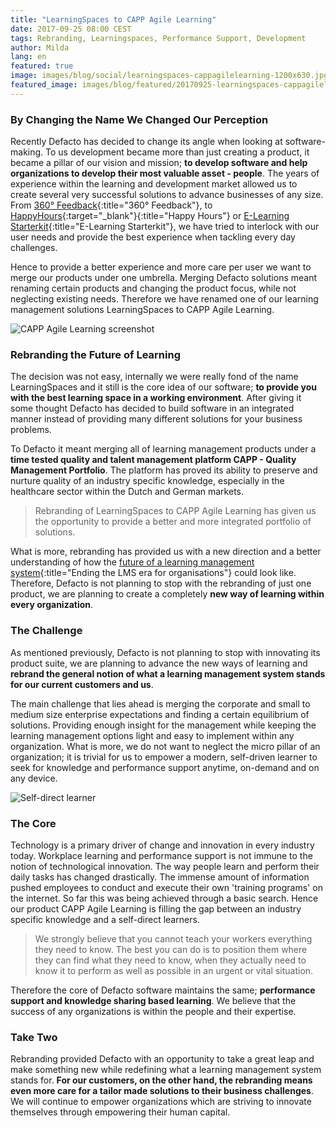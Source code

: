 ```yaml
---
title: "LearningSpaces to CAPP Agile Learning"
date: 2017-09-25 08:00 CEST
tags: Rebranding, Learningspaces, Performance Support, Development
author: Milda
lang: en
featured: true
image: images/blog/social/learningspaces-cappagilelearning-1200x630.jpg
featured_image: images/blog/featured/20170925-learningspaces-cappagilelearning.jpg
---
```


### By Changing the Name We Changed Our Perception

Recently Defacto has decided to change its angle when looking at software-making. To us development became more than just creating a product, it became a pillar of our vision and mission; **to develop software and help organizations to develop their most valuable asset - people**. The years of experience within the learning and development market allowed us to create several very successful solutions to advance businesses of any size. From [360° Feedback](/360-feedback/){:title="360° Feedback"}, to [HappyHours](https://happyhours.io/){:target="_blank"}{:title="Happy Hours"} or [E-Learning Starterkit](/e-learning-starterkit/){:title="E-Learning Starterkit"}, we have tried to interlock with our user needs and provide the best experience when tackling every day challenges.

Hence to provide a better experience and more care per user we want to merge our products under one umbrella. Merging Defacto solutions meant renaming certain products and changing the product focus, while not neglecting existing needs. Therefore we have renamed one of our learning management solutions LearningSpaces to CAPP Agile Learning.

![CAPP Agile Learning screenshot](/images/screenshots/capp-agile-hero_en.png)

### Rebranding the Future of Learning

The decision was not easy, internally we were really fond of the name LearningSpaces and it still is the core idea of our software; **to provide you with the best learning space in a working environment**. After giving it some thought Defacto has decided to build software in an integrated manner instead of providing many different solutions for your business problems.

To Defacto it meant merging all of learning management products under a **time tested quality and talent management platform CAPP - Quality Management Portfolio**. The platform has proved its ability to preserve and nurture quality of an industry specific knowledge, especially in the healthcare sector within the Dutch and German markets.

> Rebranding of LearningSpaces to CAPP Agile Learning has given us the opportunity to provide a better and more integrated portfolio of solutions.

What is more, rebranding has provided us with a new direction and a better understanding of how the [future of a learning management system](/blog/ending-the-lms-era-for-organisations/){:title="Ending the LMS era for organisations"}  could look like. Therefore, Defacto is not planning to stop with the rebranding of just one product, we are planning to create a completely **new way of learning within every organization**.

### The Challenge

As mentioned previously, Defacto is not planning to stop with innovating its product suite, we are planning to advance the new ways of learning and **rebrand the general notion of what a learning management system stands for our current customers and us**.

The main challenge that lies ahead is merging the corporate and small to medium size enterprise expectations and finding a certain equilibrium of solutions. Providing enough insight for the management while keeping the learning management options light and easy to implement within any organization. What is more, we do not want to neglect the micro pillar of an organization; it is trivial for us to empower a modern, self-driven learner to seek for knowledge and performance support anytime, on-demand and on any device.

![Self-direct learner](/images/blog/en/ls-to-capp-agile-slogan.jpg)

### The Core

Technology is a primary driver of change and innovation in every industry today. Workplace learning and performance support is not immune to the notion of technological innovation. The way people learn and perform their daily tasks has changed drastically. The immense amount of information pushed employees to conduct and execute their own 'training programs' on the internet. So far this was being achieved through a basic search. Hence our product CAPP Agile Learning is filling the gap between an industry specific knowledge and a self-direct learners.

> We strongly believe that you cannot teach your workers everything they need to know. The best you can do is to position them where they can find what they need to know, when they actually need to know it to perform as well as possible in an urgent or vital situation.

Therefore the core of Defacto software maintains the same; **performance support and knowledge sharing based learning**. We believe that the success of any organizations is within the people and their expertise.

### Take Two

Rebranding provided Defacto with an opportunity to take a great leap and make something new while redefining what a learning management system stands for. **For our customers, on the other hand, the rebranding means even more care for a tailor made solutions to their business challenges**. We will continue to empower organizations which are striving to innovate themselves through empowering their human capital.
